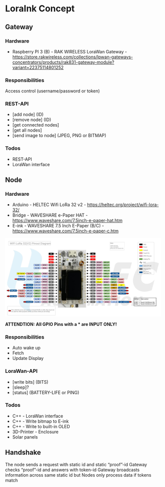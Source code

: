 # LoraInk Concept

## Gateway

### Hardware
- Raspberry PI 3 (B) - RAK WIRELESS LoraWan Gateway - https://store.rakwireless.com/collections/lpwan-gateways-concentrators/products/rak831-gateway-module?variant=22375114801252

### Responsibilities
Access control (username/password or token)

### REST-API
- [add node] (ID)
- [remove node] (ID)
- [get connected nodes]
- [get all nodes]
- [send image to node] (JPEG, PNG or BITMAP)

### Todos
- REST-API
- LoraWan interface

## Node

### Hardware
- Arduino - HELTEC Wifi LoRa 32 v2 - https://heltec.org/project/wifi-lora-32/
- Bridge - WAVESHARE e-Paper HAT - https://www.waveshare.com/7.5inch-e-paper-hat.htm
- E-ink - WAVESHARE 7.5 Inch E-Paper (B/C) - https://www.waveshare.com/7.5inch-e-paper-c.htm

![HELTEC DATASHEET](assets/WIFI_LoRa_32_V2.jpg)

**ATTENDTION: All GPIO Pins with a * are INPUT ONLY!**

### Responsibilities
- Auto wake up
- Fetch
- Update Display

### LoraWan-API
- [write bits] (BITS)
- [sleep]?
- [status] (BATTERY-LIFE or PING)

### Todos
- C++ - LoraWan interface
- C++ - Write bitmap to E-ink
- C++ - Write to built-in OLED
- 3D-Printer - Enclosure
- Solar panels

## Handshake
The node sends a request with static id and static “proof”-id
Gateway checks “proof”-id and answers with token-id
Gateway broadcasts information across same static id but Nodes only process data if tokens match
